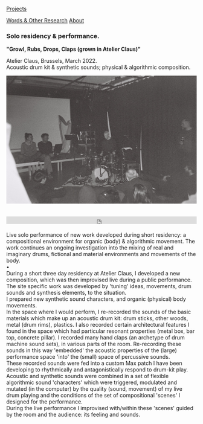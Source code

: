 <!-- NAV for all headers !-->
[Projects](https://paulabbott.net/index.html)
<!--[Future](https://paulabbott.net/future/)!-->
[Words & Other Research](https://paulabbott.net/wr)
[About](https://paulabbott.net/about/)
<!-- end nav! -->

### Solo residency & performance.

<strong>"Growl, Rubs, Drops, Claps (grown in Atelier Claus)"</strong>  

Atelier Claus, Brussels, March 2022.  
Acoustic drum kit & synthetic sounds; physical & algorithmic composition.  

![argos](/assets/images/solo-claus-2022march-01-marija.jpg)  

<br>
<iframe width="100%" height="20" scrolling="no" frameborder="no" allow="autoplay" src="https://w.soundcloud.com/player/?url=https%3A//api.soundcloud.com/tracks/1247661445&color=%23000000&inverse=false&auto_play=false&show_user=false"></iframe>
<br>

<br>
Live solo performance of new work developed during short residency:
a compositional environment for organic (body) & algorithmic movement. The work continues an ongoing investigation into the mixing of real and imaginary drums, fictional and material environments and movements of the body.  
<br>
•  
<br>
During a short three day residency at Atelier Claus, I developed a new composition, which was then improvised live during a public performance.  
<br>  
The site specific work was developed by 'tuning' ideas, movements, drum sounds and synthesis elements, to the situation.  
<br>
I prepared new synthetic sound characters, and organic (physical) body movements.  
<br>
In the space where I would perform, I re-recorded the sounds of the basic materials which make up an acoustic drum kit: drum sticks, other woods, metal (drum rims), plastics. I also recorded certain architectural features I found in the space which had particular resonant properties (metal box, bar top, concrete pillar). I recorded many hand claps (an archetype of drum machine sound sets), in various parts of the room. Re-recording these sounds in this way 'embedded' the acoustic properties of the (large) performance space 'into' the (small) space of percussive sounds.    
<br>
These recorded sounds were fed into a custom Max patch I have been developing to rhythmically and antagonistically respond to drum-kit play.  
<br>
Acoustic and synthetic sounds were combined in a set of flexible algorithmic sound 'characters' which were triggered, modulated and mutated (in the computer) by the quality (sound, movement) of my live drum playing and the conditions of the set of compositional 'scenes' I designed for the performance.  
<br>
During the live performance I improvised with/within these 'scenes' guided by the room and the audience: its feeling and sounds.  
<br>
